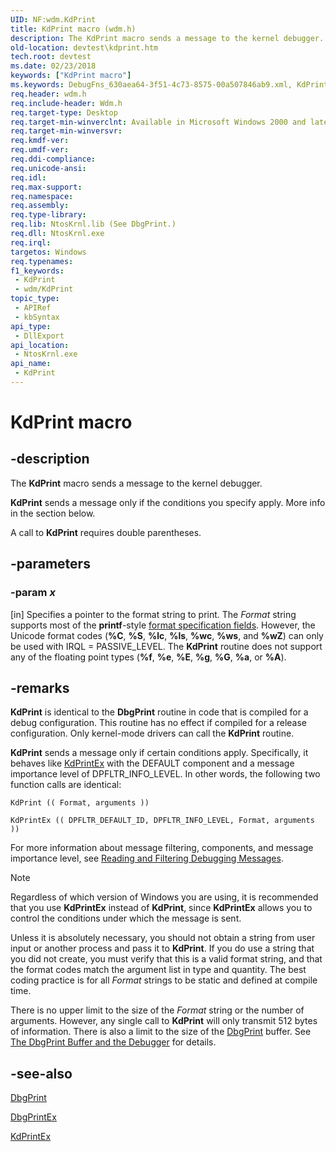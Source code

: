 ```yaml
---
UID: NF:wdm.KdPrint
title: KdPrint macro (wdm.h)
description: The KdPrint macro sends a message to the kernel debugger.
old-location: devtest\kdprint.htm
tech.root: devtest
ms.date: 02/23/2018
keywords: ["KdPrint macro"]
ms.keywords: DebugFns_630aea64-3f51-4c73-8575-00a507846ab9.xml, KdPrint, KdPrint function [Driver Development Tools], devtest.kdprint, wdm/KdPrint
req.header: wdm.h
req.include-header: Wdm.h
req.target-type: Desktop
req.target-min-winverclnt: Available in Microsoft Windows 2000 and later.
req.target-min-winversvr: 
req.kmdf-ver: 
req.umdf-ver: 
req.ddi-compliance: 
req.unicode-ansi: 
req.idl: 
req.max-support: 
req.namespace: 
req.assembly: 
req.type-library: 
req.lib: NtosKrnl.lib (See DbgPrint.)
req.dll: NtosKrnl.exe
req.irql: 
targetos: Windows
req.typenames: 
f1_keywords:
 - KdPrint
 - wdm/KdPrint
topic_type:
 - APIRef
 - kbSyntax
api_type:
 - DllExport
api_location:
 - NtosKrnl.exe
api_name:
 - KdPrint
---
```


# KdPrint macro


## -description

The **KdPrint** macro sends a message to the kernel debugger.

**KdPrint** sends a message only if the conditions you specify apply. More info in the section below.

A call to **KdPrint** requires double parentheses.

## -parameters

### -param _x_ 

[in]
Specifies a pointer to the format string to print. The *Format* string supports most of the **printf**-style [format specification fields](/cpp/c-runtime-library/format-specification-syntax-printf-and-wprintf-functions?view=vs-2019). However, the Unicode format codes (**%C**, **%S**, **%lc**, **%ls**, **%wc**, **%ws**, and **%wZ**) can only be used with IRQL = PASSIVE_LEVEL. The **KdPrint** routine does not support any of the floating point types (**%f**, **%e**, **%E**, **%g**, **%G**, **%a**, or **%A**).

## -remarks

**KdPrint** is identical to the **DbgPrint** routine in code that is compiled for a debug configuration.  This routine has no effect if compiled for a release configuration. Only kernel-mode drivers can call the **KdPrint** routine.

**KdPrint** sends a message only if certain conditions apply. Specifically, it behaves like [KdPrintEx](./nf-wdm-kdprintex.md) with the DEFAULT component and a message importance level of DPFLTR_INFO_LEVEL. In other words, the following two function calls are identical:

`KdPrint (( Format, arguments ))`

`KdPrintEx (( DPFLTR_DEFAULT_ID, DPFLTR_INFO_LEVEL, Format, arguments ))`

For more information about message filtering, components, and message importance level, see [Reading and Filtering Debugging Messages](/windows-hardware/drivers/devtest/reading-and-filtering-debugging-messages).

>[!NOTE]
>Regardless of which version of Windows you are using, it is recommended that you use **KdPrintEx** instead of **KdPrint**, since **KdPrintEx** allows you to control the conditions under which the message is sent.

Unless it is absolutely necessary, you should not obtain a string from user input or another process and pass it to **KdPrint**. If you do use a string that you did not create, you must verify that this is a valid format string, and that the format codes match the argument list in type and quantity. The best coding practice is for all *Format* strings to be static and defined at compile time.

There is no upper limit to the size of the *Format* string or the number of arguments. However, any single call to **KdPrint** will only transmit 512 bytes of information. There is also a limit to the size of the <a href="/windows-hardware/drivers/ddi/wdm/nf-wdm-dbgprint">DbgPrint</a> buffer. See <a href="/windows-hardware/drivers/devtest/reading-and-filtering-debugging-messages">The DbgPrint Buffer and the Debugger</a> for details.

## -see-also

[DbgPrint](./nf-wdm-dbgprint.md)

[DbgPrintEx](./nf-wdm-dbgprintex.md)

[KdPrintEx](./nf-wdm-kdprintex.md)
